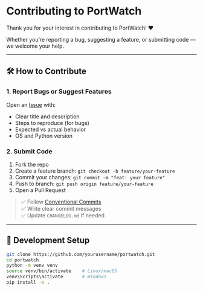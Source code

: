 # Contributing to PortWatch

Thank you for your interest in contributing to PortWatch! ❤️

Whether you’re reporting a bug, suggesting a feature, or submitting code — we welcome your help.

---

## 🛠️ How to Contribute

### 1. Report Bugs or Suggest Features

Open an [Issue](https://github.com/yourusername/portwatch/issues) with:

- Clear title and description
- Steps to reproduce (for bugs)
- Expected vs actual behavior
- OS and Python version

### 2. Submit Code

1. Fork the repo
2. Create a feature branch: `git checkout -b feature/your-feature`
3. Commit your changes: `git commit -m "feat: your feature"`
4. Push to branch: `git push origin feature/your-feature`
5. Open a Pull Request

> ✅ Follow [Conventional Commits](https://www.conventionalcommits.org)  
> ✅ Write clear commit messages  
> ✅ Update `CHANGELOG.md` if needed

---

## 🧪 Development Setup

```bash
git clone https://github.com/yourusername/portwatch.git
cd portwatch
python -m venv venv
source venv/bin/activate    # Linux/macOS
venv\Scripts\activate       # Windows
pip install -e .